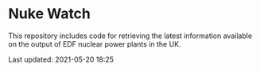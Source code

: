 # Nuke Watch

This repository includes code for retrieving the latest information available on the output of EDF nuclear power plants in the UK.

Last updated: 2021-05-20 18:25